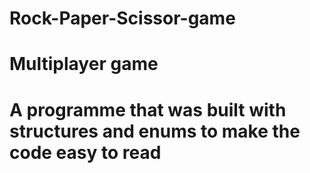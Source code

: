 # Rock-Paper-Scissor-game
# Multiplayer game
# A programme that was built with structures and enums to make the code easy to read 
